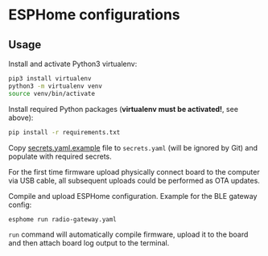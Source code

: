 ESPHome configurations
======================

Usage
-----

Install and activate Python3 virtualenv:
```bash
pip3 install virtualenv
python3 -m virtualenv venv
source venv/bin/activate
```

Install required Python packages (**virtualenv must be activated!**, see above):
```bash
pip install -r requirements.txt
```

Copy [secrets.yaml.example](./secrets.yaml.example) file to `secrets.yaml` (will be ignored by Git) and populate with required secrets.

For the first time firmware upload physically connect board to the computer via USB cable, all subsequent uploads could be performed as OTA updates.

Compile and upload ESPHome configuration. Example for the BLE gateway config:
```bash
esphome run radio-gateway.yaml
```

`run` command will automatically compile firmware, upload it to the board and then attach board log output to the terminal.
